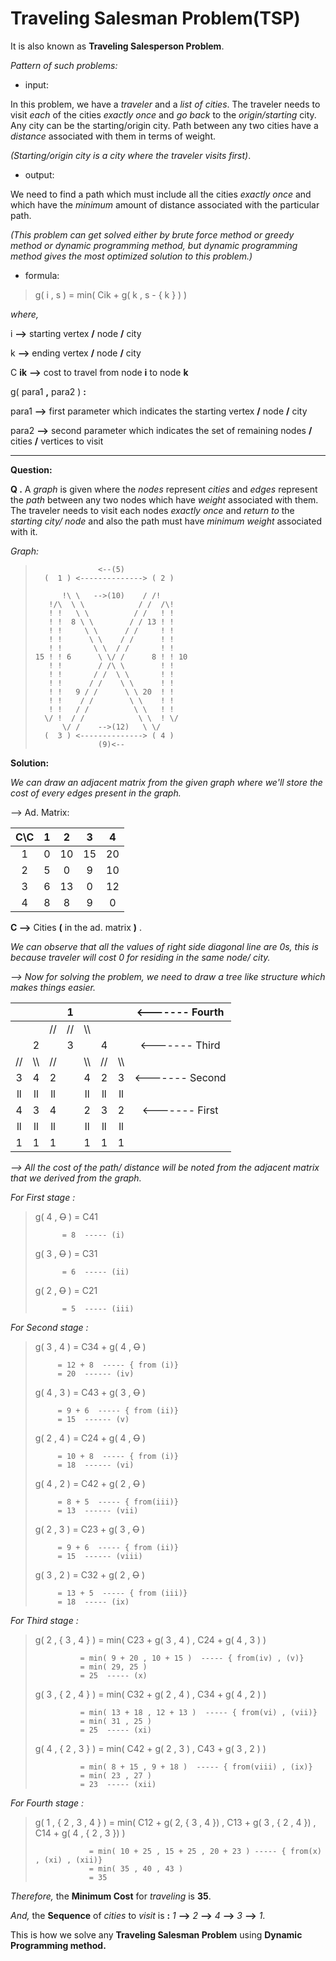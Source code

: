 #  Traveling Salesman Problem(TSP)

It is also known as **Traveling Salesperson Problem**.

*Pattern of such problems:*
- input: 

In this problem, we have a *traveler* and a *list of cities*. The traveler needs to visit *each* of the cities *exactly once* and *go back* to the *origin/starting* city. Any city can be the starting/origin city. Path between any two cities have a  *distance* associated with them in terms of weight.

*(Starting/origin city is a city where the traveler visits first)*.

- output:

We need to find a path which must include all the cities *exactly once* and which have the *minimum* amount of distance associated with the particular path.

*(This problem can get solved either by brute force method or greedy method or dynamic programming method, but dynamic programming method gives the most optimized solution to this problem.)*

- formula:
>g( i , s ) = min( Cik + g( k , s - { k } ) )

*where,*

i **-->** starting vertex **/** node **/** city

k **-->** ending vertex **/** node **/** city

C **ik** **-->** cost to travel from node **i** to node **k**

g( para1 **,** para2 ) **:** 

para1 **-->** first parameter which indicates the starting vertex **/** node **/** city

para2 **-->** second parameter which indicates the set of remaining nodes **/** cities **/** vertices to visit

---


**Question:**

**Q .** A *graph* is given where the *nodes* represent *cities* and *edges* represent the *path* between any two nodes which have *weight* associated with them. The traveler needs to visit each nodes *exactly once* and *return to* the *starting city/ node* and also the path must have *minimum weight* associated with it.

*Graph:*

>                   <--(5)
>       (  1 ) <--------------> ( 2 )
>  
>           !\ \   -->(10)    / /!
>        !/\  \ \            / /  /\!
>        ! !   \ \          / /   ! !
>        ! !  8 \ \        / / 13 ! !
>        ! !     \ \      / /     ! !
>        ! !      \ \    / /      ! !
>        ! !       \ \  / /       ! !
>     15 ! ! 6      \ \/ /      8 ! ! 10
>        ! !        / /\ \        ! !
>        ! !       / /  \ \       ! !
>        ! !      / /    \ \      ! !
>        ! !   9 / /      \ \ 20  ! !
>        ! !    / /        \ \    ! !
>        ! !   / /          \ \   ! !
>       \/ !  / /            \ \  ! \/
>           \/ /    -->(12)   \ \/
>       (  3 ) <--------------> ( 4 )  
>                   (9)<--

 **Solution:**

*We can draw an adjacent matrix from the given graph where we'll store the cost of every edges present in the graph.*

 --> Ad. Matrix: 

|C\C  | 1 | 2 | 3 | 4 |
|:---: | :---: | :---: | :---: | :---: |
| 1 | 0 | 10 | 15 | 20 |
| 2 | 5 | 0 | 9 | 10 |
| 3 | 6 | 13 | 0 | 12 |
| 4 | 8 | 8 | 9 | 0 |

**C -->** Cities **(** in the ad. matrix **)** .

*We can observe that all the values of right side diagonal line are 0s, this is because traveler will cost 0 for residing in the same node/ city.*

*--> Now for solving the problem, we need to draw a tree like structure which makes things easier.*

| | | | 1 | | | | <------- Fourth |
| :---: | :---: | :---: | :---: | :---: | :---: | :---: | :---: |
| | | // | // | \\\ | | |
| | 2 | | 3 | | 4 | | <------- Third |
| // | \\\ | // | | \\\ | // | \\\ |
| 3 | 4 | 2 | | 4 | 2 | 3 | <------- Second |
| ll | ll | ll | | ll | ll | ll |
| 4 | 3 | 4 | | 2 | 3 | 2 | <------- First |
| ll | ll | ll | | ll | ll | ll |
| 1 | 1 | 1 | | 1 | 1 | 1 |

*--> All the cost of the path/ distance will be noted from the adjacent matrix that we derived from the graph.*

*For First stage :*

>g( 4 , ~~O~~ ) = C41       
>  
>           = 8  ----- (i)
>
>g( 3 , ~~O~~ ) = C31
>
>           = 6  ----- (ii)
>
>g( 2 , ~~O~~ ) = C21
>
>           = 5  ----- (iii)


*For Second stage :*

>g( 3 , 4 ) = C34 + g( 4 , ~~O~~ )
>
>          = 12 + 8  ----- { from (i)}
>          = 20  ------ (iv)
>
>g( 4 , 3 ) = C43 + g( 3 , ~~O~~ )
>
>          = 9 + 6  ----- { from (ii)}
>          = 15  ------ (v)
>
>g( 2 , 4 ) = C24 + g( 4 , ~~O~~ )
>
>          = 10 + 8  ----- { from (i)}
>          = 18  ------ (vi)
>
>g( 4 , 2 ) = C42 + g( 2 , ~~O~~ )
>
>          = 8 + 5  ----- { from(iii)}
>          = 13  ------ (vii)
>
>g( 2 , 3 ) = C23 + g( 3 , ~~O~~ )
>
>          = 9 + 6  ----- { from (ii)}
>          = 15  ------ (viii)
>
>g( 3 , 2 ) = C32 + g( 2 , ~~O~~ )
>
>          = 13 + 5  ----- { from (iii)}
>          = 18  ----- (ix)

*For Third stage :*

>g( 2 , { 3 , 4 } ) = min( C23 + g( 3 , 4 ) , C24 + g( 4 , 3 ) )
>            
>               = min( 9 + 20 , 10 + 15 )  ----- { from(iv) , (v)}
>               = min( 29, 25 )
>               = 25  ----- (x)
>
>g( 3 , { 2 , 4 } ) = min( C32 + g( 2 , 4 ) , C34 + g( 4 , 2 ) )
>             
>               = min( 13 + 18 , 12 + 13 )  ----- { from(vi) , (vii)}
>               = min( 31 , 25 )
>               = 25  ----- (xi)
>
>g( 4 , { 2 , 3 } ) = min( C42 + g( 2 , 3 ) , C43 + g( 3 , 2 ) )
>
>               = min( 8 + 15 , 9 + 18 )  ----- { from(viii) , (ix)}
>               = min( 23 , 27 )
>               = 23  ----- (xii)

*For Fourth stage :*

>g( 1 , { 2 , 3 , 4 } ) = min( C12 + g( 2, { 3 , 4 }) , C13 + g( 3 , { 2 , 4 }) , C14 + g( 4 , { 2 , 3 }) )
>
>                 = min( 10 + 25 , 15 + 25 , 20 + 23 ) ----- { from(x) , (xi) , (xii)}
>                 = min( 35 , 40 , 43 )
>                 = 35


*Therefore,* the **Minimum Cost** for *traveling* is **35**.

*And,* the **Sequence** of *cities* to *visit* is **:** *1* **-->** *2* **-->** *4* **-->** *3* **-->** *1*.

This is how we solve any **Traveling Salesman Problem** using **Dynamic Programming method.**